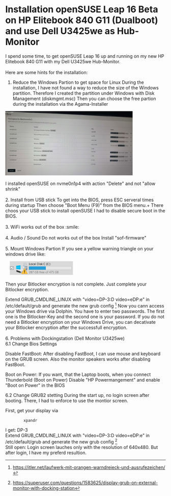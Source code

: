 # Installation openSUSE Leap 16 Beta on HP Elitebook 840 G11 (Dualboot) and use Dell U3425we as Hub-Monitor

I spend some time, to get openSUSE Leap 16 up and running on my new HP Elitebook 840 G11 with my Dell U3425we Hub-Monitor.
<br><br>
Here are some hints for the installation:
<br>
1. Reduce the Windows Partion to get space for Linux
During the installation, I have not found a way to reduce the size of the Windows partition. Therefore I created the partition under Windows with Disk Management (diskmgmt.msc)
Then you can choose the free partion during the installation via the Agama-Installer    
<p>
<img src="AgamaPartions.jpg" width="400">
</p>
I installed openSUSE on nvme0n1p4 with action "Delete" and not "allow shrink"
<br>
<br>
2. Install from USB stick
To get into the BIOS, press ESC serveral times during startup
Then choose "Boot Menu (F9)" from the BIOS menu.+
There choos your USB stick to install openSUSE
I had to disable secure boot in the BIOS.
<br>
<br>
3.  WiFi works out of the box :smile:
<br>
<br>
4. Audio / Sound
    Do not  works out of the box
    Install "sof-firmware"
<br>
<br>
5. Mount Windows Partion
   If you see a yellow warning triangle on your windows drive like:

   <p>
   &emsp;<img src="BitlockerWarnung.PNG" width="200" >
   </p>
   Then your Bitlocker encryption is not complete. Just complete your Bitlocker encryption.
   
Extend GRUB_CMDLINE_LINUX with "video=DP-3:D video=eDP:e" in /etc/default/grub and generate the new grub config [^1]
   Now you cann access your Windows drive via Dolphin. You have to enter two passwords. The first one is the Bitlocker-Key and the second one is your password. 
   If you do not need a Bitlocker encryption on your Windows Drive, you can decativate your Bitlocker encryption after the successfull encryption.
<br>
<br>
6. Problems with Dockingstation (Dell Monitor U3425we)
<br>
6.1 Change Bios Settings

Disable FastBoot:
After disabling FastBoot, I can use mouse and keyboard on the GRUB screen.
Also the monitor speakers works after disabling FastBoot.

Boot on Power:
If you want, that the Laptop boots, when you connect Thunderbold (Boot on Power)
Disable "HP Powermangement" and enable "Boot on Power" in the BIOS
        
6.2 Change GRUB2 stetting
During the start up, no login screen after booting. There, I had to enforce to use the montior screen.

First, get your display via
``` 
        xpandr
```  
I get: DP-3
<br>
Extend GRUB_CMDLINE_LINUX with "video=DP-3:D video=eDP:e" in /etc/default/grub and generate the new grub config [^2]
<br>
Still open: Login screen lauches only with the resolution of 640x480. But after login, I have my preferd resultion.

[^1]: https://itler.net/laufwerk-mit-orangen-warndreieck-und-ausrufezeichen/
[^2]: https://superuser.com/questions/1583625/display-grub-on-external-monitor-with-docking-station
